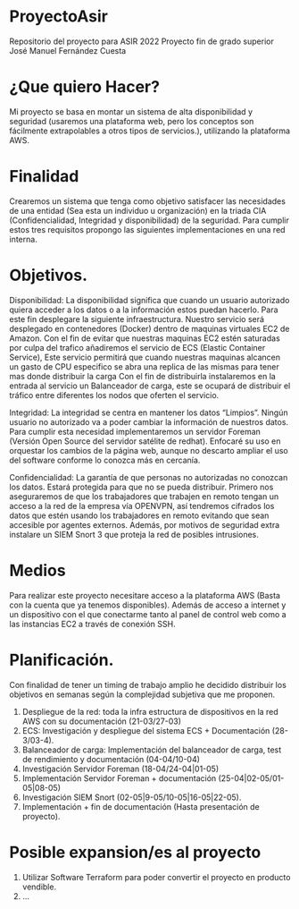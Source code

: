 # ProyectoAsir
Repositorio del proyecto para ASIR 2022
Proyecto fin de grado superior José Manuel Fernández Cuesta

# ¿Que quiero Hacer?

Mi proyecto se basa en montar un sistema de alta disponibilidad y seguridad (usaremos una plataforma web, pero los conceptos son fácilmente extrapolables a otros tipos de servicios.), utilizando la plataforma AWS. 

# Finalidad

Crearemos un sistema que tenga como objetivo satisfacer las necesidades de una entidad (Sea esta un individuo u organización) en la triada CIA (Confidencialidad, Integridad y disponibilidad) de la seguridad. Para cumplir estos tres requisitos propongo las siguientes implementaciones en una red interna.

# Objetivos.

Disponibilidad:
	La disponibilidad significa que cuando un usuario autorizado quiera acceder a los datos o a la información estos puedan hacerlo. Para este fin desplegare la siguiente infraestructura.
	Nuestro servicio será desplegado en contenedores (Docker) dentro de maquinas virtuales EC2 de Amazon.
	Con el fin de evitar que nuestras maquinas EC2 estén saturadas por culpa del trafico añadiremos el servicio de ECS (Elastic Container Service), Este servicio permitirá que cuando nuestras maquinas alcancen un gasto de CPU especifico se abra una replica de las mismas para tener mas donde distribuir la carga
	Con el fin de distribuirla instalaremos en la entrada al servicio un Balanceador de carga, este se ocupará de distribuir el tráfico entre diferentes los nodos que oferten el servicio.

Integridad:
	La integridad se centra en mantener los datos “Limpios”. Ningún usuario no autorizado va a poder cambiar la información de nuestros datos.
	Para cumplir esta necesidad implementaremos un servidor Foreman (Versión Open Source del servidor satélite de redhat). Enfocaré su uso en orquestar los cambios de la página web, aunque no descarto ampliar el uso del software conforme lo conozca más en cercanía.

Confidencialidad:
	La garantía de que personas no autorizadas no conozcan los datos. Estará protegida para que no se pueda distribuir.
	Primero nos aseguraremos de que los trabajadores que trabajen en remoto tengan un acceso a la red de la empresa vía OPENVPN, así tendremos cifrados los datos que estén usando los trabajadores en remoto evitando que sean accesible por agentes externos.
	Además, por motivos de seguridad extra instalare un SIEM Snort 3 que proteja la red de posibles intrusiones.
# Medios

Para realizar este proyecto necesitare acceso a la plataforma AWS (Basta con la cuenta que ya tenemos disponibles). Además de acceso a internet y un dispositivo con el que conectarme tanto al panel de control web como a las instancias EC2 a través de conexión SSH.

# Planificación.
Con finalidad de tener un timing de trabajo amplio he decidido distribuir los objetivos en semanas según la complejidad subjetiva que me proponen.

1.	Despliegue de la red: toda la infra estructura de dispositivos en la red AWS con su documentación (21-03/27-03)
2.	ECS: Investigación y despliegue del sistema ECS + Documentación (28-3/03-4).
3.	Balanceador de carga: Implementación del balanceador de carga, test de rendimiento y documentación (04-04/10-04)
4.	Investigación Servidor Foreman (18-04/24-04|01-05)
5.	Implementación Servidor Foreman + documentación (25-04|02-05/01-05|08-05)
6.	Investigación SIEM Snort (02-05|9-05/10-05|16-05|22-05).
7.	Implementación + fin de documentación (Hasta presentación de proyecto).


# Posible expansion/es al proyecto

1. Utilizar Software Terraform para poder convertir el proyecto en producto vendible.
2. ...
